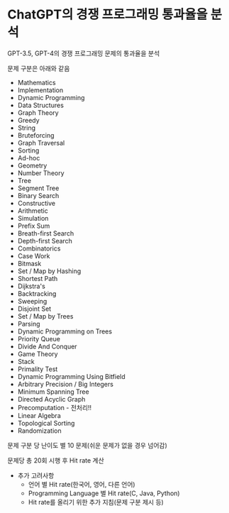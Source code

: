 # ChatGPT의 경쟁 프로그래밍 통과율을 분석

GPT-3.5, GPT-4의 경쟁 프로그래밍 문제의 통과율을 분석

문제 구분은 아래와 같음

* Mathematics
* Implementation
* Dynamic Programming
* Data Structures
* Graph Theory
* Greedy
* String
* Bruteforcing
* Graph Traversal
* Sorting
* Ad-hoc
* Geometry
* Number Theory
* Tree
* Segment Tree
* Binary Search
* Constructive
* Arithmetic
* Simulation
* Prefix Sum
* Breath-first Search
* Depth-first Search
* Combinatorics
* Case Work
* Bitmask
* Set / Map by Hashing
* Shortest Path
* Dijkstra's
* Backtracking
* Sweeping
* Disjoint Set
* Set / Map by Trees
* Parsing
* Dynamic Programming on Trees
* Priority Queue
* Divide And Conquer
* Game Theory
* Stack
* Primality Test
* Dynamic Programming Using Bitfield
* Arbitrary Precision / Big Integers
* Minimum Spanning Tree
* Directed Acyclic Graph
* Precomputation - 전처리!!
* Linear Algebra
* Topological Sorting
* Randomization

문제 구분 당 난이도 별 10 문제(쉬운 문제가 없을 경우 넘어감)

문제당 총 20회 시행 후 Hit rate 계산

* 추가 고려사항
  * 언어 별 Hit rate(한국어, 영어, 다른 언어)
  * Programming Language 별 Hit rate(C, Java, Python)
  * Hit rate를 올리기 위한 추가 지침(문제 구분 제시 등)

